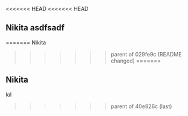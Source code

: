 <<<<<<< HEAD
<<<<<<< HEAD
## Nikita asdfsadf
 
=======
Nikita
>>>>>>> parent of 029fe9c (README changed)
=======
## Nikita 
 lol
>>>>>>> parent of 40e826c (last)
